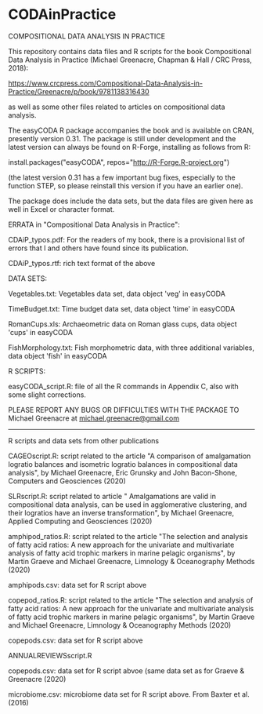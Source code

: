 # CODAinPractice
COMPOSITIONAL DATA ANALYSIS IN PRACTICE

This repository contains data files and R scripts for the book Compositional Data Analysis in Practice (Michael Greenacre, Chapman & Hall / CRC Press, 2018):

  https://www.crcpress.com/Compositional-Data-Analysis-in-Practice/Greenacre/p/book/9781138316430

as well as some other files related to articles on compositional data analysis.

The easyCODA R package accompanies the book and is available on CRAN, presently version 0.31.
The package is still under development and the latest version can always be found on R-Forge, installing as follows from R:

  install.packages("easyCODA", repos="http://R-Forge.R-project.org")

(the latest version 0.31 has a few important bug fixes, especially to the function STEP, so please reinstall this version if you have an earlier one).

The package does include the data sets, but the data files are given here as well in Excel or character format.


ERRATA in "Compositional Data Analysis in Practice":

CDAiP_typos.pdf: For the readers of my book, there is a provisional list of errors that I and others have found since its publication.

CDAiP_typos.rtf: rich text format of the above


DATA SETS:

Vegetables.txt: Vegetables data set, data object 'veg' in easyCODA

TimeBudget.txt: Time budget data set, data object 'time' in easyCODA

RomanCups.xls:  Archaeometric data on Roman glass cups, data object 'cups' in easyCODA

FishMorphology.txt: Fish morphometric data, with three additional variables, data object 'fish' in easyCODA 


R SCRIPTS:

easyCODA_script.R: file of all the R commands in Appendix C, also with some slight corrections.

PLEASE REPORT ANY BUGS OR DIFFICULTIES WITH THE PACKAGE TO Michael Greenacre at michael.greenacre@gmail.com

-----------------------------------------------------------------------------------------------------------

R scripts and data sets from other publications

CAGEOscript.R: script related to the article "A comparison of amalgamation logratio balances and isometric logratio balances in compositional data analysis", by Michael Greenacre, Eric Grunsky and John Bacon-Shone, Computers and Geosciences (2020)

SLRscript.R: script related to article " Amalgamations are valid in compositional data analysis, can be used in agglomerative clustering, and their logratios have an inverse transformation", by Michael Greenacre, Applied Computing and Geosciences (2020)

amphipod_ratios.R: script related to the article "The selection and analysis of fatty acid ratios: A new approach for the univariate and multivariate analysis of fatty acid trophic markers in marine pelagic organisms", by Martin Graeve and Michael Greenacre, Limnology & Oceanography Methods (2020)

amphipods.csv: data set for R script above

copepod_ratios.R: script related to the article "The selection and analysis of fatty acid ratios: A new approach for the univariate and multivariate analysis of fatty acid trophic markers in marine pelagic organisms", by Martin Graeve and Michael Greenacre, Limnology & Oceanography Methods (2020)

copepods.csv: data set for R script above

ANNUALREVIEWSscript.R

copepods.csv: data set for R script abvoe (same data set as for Graeve & Greenacre (2020)

microbiome.csv: microbiome data set for R script above. From Baxter et al. (2016)
